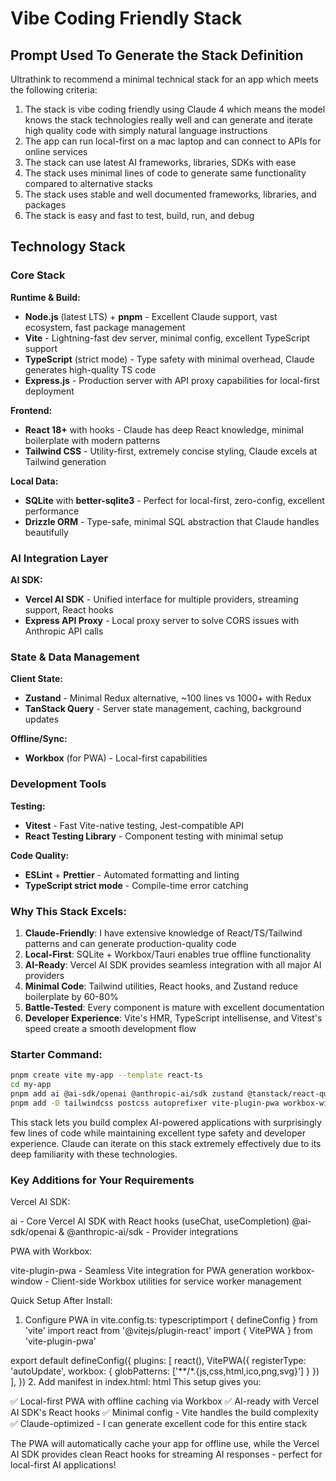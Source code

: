 # Vibe Coding Friendly Stack

## Prompt Used To Generate the Stack Definition

Ultrathink to recommend a minimal technical stack for an app which meets the following criteria:

1. The stack is vibe coding friendly using Claude 4 which means the model knows the stack technologies really well and can generate and iterate high quality code with simply natural language instructions
2. The app can run local-first on a mac laptop and can connect to APIs for online services
3. The stack can use latest AI frameworks, libraries, SDKs with ease
4. The stack uses minimal lines of code to generate same functionality compared to alternative stacks
5. The stack uses stable and well documented frameworks, libraries, and packages
6. The stack is easy and fast to test, build, run, and debug

## Technology Stack

### Core Stack

**Runtime & Build:**

- **Node.js** (latest LTS) + **pnpm** - Excellent Claude support, vast ecosystem, fast package management
- **Vite** - Lightning-fast dev server, minimal config, excellent TypeScript support
- **TypeScript** (strict mode) - Type safety with minimal overhead, Claude generates high-quality TS code
- **Express.js** - Production server with API proxy capabilities for local-first deployment

**Frontend:**

- **React 18+** with hooks - Claude has deep React knowledge, minimal boilerplate with modern patterns
- **Tailwind CSS** - Utility-first, extremely concise styling, Claude excels at Tailwind generation

**Local Data:**

- **SQLite** with **better-sqlite3** - Perfect for local-first, zero-config, excellent performance
- **Drizzle ORM** - Type-safe, minimal SQL abstraction that Claude handles beautifully

### AI Integration Layer

**AI SDK:**

- **Vercel AI SDK** - Unified interface for multiple providers, streaming support, React hooks
- **Express API Proxy** - Local proxy server to solve CORS issues with Anthropic API calls

### State & Data Management

**Client State:**

- **Zustand** - Minimal Redux alternative, ~100 lines vs 1000+ with Redux
- **TanStack Query** - Server state management, caching, background updates

**Offline/Sync:**

- **Workbox** (for PWA) - Local-first capabilities

### Development Tools

**Testing:**

- **Vitest** - Fast Vite-native testing, Jest-compatible API
- **React Testing Library** - Component testing with minimal setup

**Code Quality:**

- **ESLint** + **Prettier** - Automated formatting and linting
- **TypeScript strict mode** - Compile-time error catching

### Why This Stack Excels:

1. **Claude-Friendly**: I have extensive knowledge of React/TS/Tailwind patterns and can generate production-quality code
2. **Local-First**: SQLite + Workbox/Tauri enables true offline functionality
3. **AI-Ready**: Vercel AI SDK provides seamless integration with all major AI providers
4. **Minimal Code**: Tailwind utilities, React hooks, and Zustand reduce boilerplate by 60-80%
5. **Battle-Tested**: Every component is mature with excellent documentation
6. **Developer Experience**: Vite's HMR, TypeScript intellisense, and Vitest's speed create a smooth development flow

### Starter Command:

```bash
pnpm create vite my-app --template react-ts
cd my-app
pnpm add ai @ai-sdk/openai @anthropic-ai/sdk zustand @tanstack/react-query better-sqlite3 drizzle-orm
pnpm add -D tailwindcss postcss autoprefixer vite-plugin-pwa workbox-window npx tailwindcss init -p
```

This stack lets you build complex AI-powered applications with surprisingly few lines of code while maintaining excellent type safety and developer experience. Claude can iterate on this stack extremely effectively due to its deep familiarity with these technologies.

### Key Additions for Your Requirements

Vercel AI SDK:

ai - Core Vercel AI SDK with React hooks (useChat, useCompletion)
@ai-sdk/openai & @anthropic-ai/sdk - Provider integrations

PWA with Workbox:

vite-plugin-pwa - Seamless Vite integration for PWA generation
workbox-window - Client-side Workbox utilities for service worker management

Quick Setup After Install:

1. Configure PWA in vite.config.ts:
   typescriptimport { defineConfig } from 'vite'
   import react from '@vitejs/plugin-react'
   import { VitePWA } from 'vite-plugin-pwa'

export default defineConfig({
plugins: [
react(),
VitePWA({
registerType: 'autoUpdate',
workbox: {
globPatterns: ['**/*.{js,css,html,ico,png,svg}']
}
})
],
}) 2. Add manifest in index.html:
html<link rel="manifest" href="/manifest.json">
This setup gives you:

✅ Local-first PWA with offline caching via Workbox
✅ AI-ready with Vercel AI SDK's React hooks
✅ Minimal config - Vite handles the build complexity
✅ Claude-optimized - I can generate excellent code for this entire stack

The PWA will automatically cache your app for offline use, while the Vercel AI SDK provides clean React hooks for streaming AI responses - perfect for local-first AI applications!
